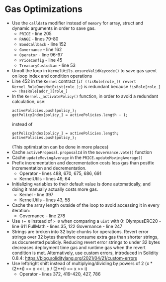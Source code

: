 # Gas Optimizations
* Use the `calldata` modifier instead of `memory` for array, struct and dynamic arguments in order to save gas.
  * `PRICE` - line 205
  * `RANGE` - lines 79-80
  * `BondCallback` - line 152
  * `Governance` - line 162
  * `Operator` - line 96-97
  * `PriceConfig` - line 45
  * `TreasuryCustodian` - line 53
* Unroll the loop in `KernelUtils.ensureValidKeycode()` to save gas spent on loop index and condition operations
* Line 452 in the `Kernel` contract (`if (!isRole[role_]) revert Kernel_RoleDoesNotExist(role_);`) is redundant because `!isRole[role_] => !hasRole[addr_][role_]`
* In the `Kernel._activatePolicy()` function, in order to avoid a redundant calculation, use:
    ```sol
    activePolicies.push(policy_);
    getPolicyIndex[policy_] = activePolicies.length - 1;
    ```
    instead of
    ```sol
    getPolicyIndex[policy_] = activePolicies.length;
    activePolicies.push(policy_);
    ``` 
    (This optimization can be done in more places)
* Cache `activeProposal.proposalId` in the `Governance.vote()` function
* Cache `updateMovingAverage` in the `PRICE.updateMovingAverage()`
* Prefix incrementation and decrementation costs less gas than postfix incrementation and decrementation.
  * Operator - lines 488, 670, 675, 686, 691
  * KernelUtils - lines 49, 64
* Initializing variables to their default value is done automatically, and doing it manually actually costs more gas.
  * Kernel - line 397
  * KernelUtils - lines 43, 58
* Cache the array length outside of the loop to avoid accessing it in every iteration:
  * Governance - line 278
* Use `!= 0` instead of `> 0` when comparing a `uint` with 0:
    OlympusERC20 - line 611
    FullMath - lines 35, 122
    Governance - line 247
* Strings are broken into 32 byte chunks for operations. Revert error strings over 32 bytes therefore consume extra gas than shorter strings, as documented publicly. Reducing revert error strings to under 32 bytes decreases deployment time gas and runtime gas when the revert condition is met. Alternatively, use custom errors, introduced in Solidity 0.8.4: https://blog.soliditylang.org/2021/04/21/custom-errors
* Use left/right shift instead of multiplying/dividing by powers of 2 (x \* (2\*\*i) == x << i, x / (2\*\*i) == x >> i)
  * Operator - lines 372, 419-420, 427, 786
